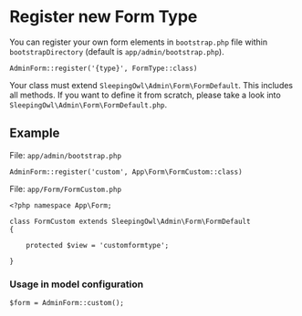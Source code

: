 # Register new Form Type

You can register your own form elements in `bootstrap.php` file within `bootstrapDirectory` (default is `app/admin/bootstrap.php`).

	AdminForm::register('{type}', FormType::class)

Your class must extend `SleepingOwl\Admin\Form\FormDefault`. This includes all methods.
If you want to define it from scratch, please take a look into `SleepingOwl\Admin\Form\FormDefault.php`.


## Example

File: `app/admin/bootstrap.php`

	AdminForm::register('custom', App\Form\FormCustom::class)

File: `app/Form/FormCustom.php`

	<?php namespace App\Form;

	class FormCustom extends SleepingOwl\Admin\Form\FormDefault
	{

		protected $view = 'customformtype';

	}

### Usage in model configuration

	$form = AdminForm::custom();